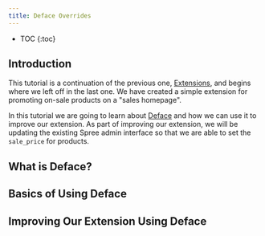 ```yaml
---
title: Deface Overrides
---
```


* TOC
{:toc}

## Introduction

This tutorial is a continuation of the previous one, [Extensions](), and begins where we left off in the last one. We have created a simple extension for promoting on-sale products on a "sales homepage". 

In this tutorial we are going to learn about [Deface](http://github.com/spree/deface) and how we can use it to improve our extension. As part of improving our extension, we will be updating the existing Spree admin interface so that we are able to set the `sale_price` for products.

## What is Deface?

## Basics of Using Deface

## Improving Our Extension Using Deface